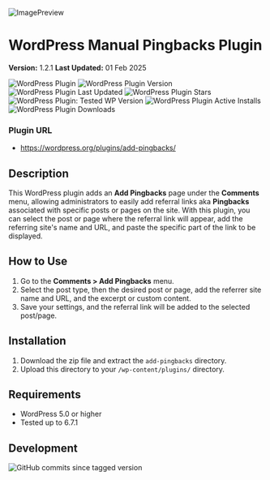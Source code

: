 ![ImagePreview](https://repository-images.githubusercontent.com/882242461/5bce947a-e805-4cef-bd1a-ef10a9901040)
# WordPress Manual Pingbacks Plugin
**Version:** 1.2.1
**Last Updated:** 01 Feb 2025

![WordPress Plugin](https://img.shields.io/badge/Add%20Pingbacks-WP?logo=wordpress&label=WP%20Plugin)
![WordPress Plugin Version](https://img.shields.io/wordpress/plugin/v/add-pingbacks)
![WordPress Plugin Last Updated](https://img.shields.io/wordpress/plugin/last-updated/add-pingbacks)
![WordPress Plugin Stars](https://img.shields.io/wordpress/plugin/stars/add-pingbacks)
![WordPress Plugin: Tested WP Version](https://img.shields.io/wordpress/plugin/tested/add-pingbacks)
![WordPress Plugin Active Installs](https://img.shields.io/wordpress/plugin/installs/add-pingbacks)
![WordPress Plugin Downloads](https://img.shields.io/wordpress/plugin/dm/add-pingbacks)

### Plugin URL
- https://wordpress.org/plugins/add-pingbacks/

## Description
This WordPress plugin adds an **Add Pingbacks** page under the **Comments** menu, allowing administrators to easily add referral links aka **Pingbacks** associated with specific posts or pages on the site. With this plugin, you can select the post or page where the referral link will appear, add the referring site's name and URL, and paste the specific part of the link to be displayed.

## How to Use
1. Go to the **Comments > Add Pingbacks** menu.
2. Select the post type, then the desired post or page, add the referrer site name and URL, and the excerpt or custom content.
4. Save your settings, and the referral link will be added to the selected post/page.

## Installation
1. Download the zip file and extract the `add-pingbacks` directory.
2. Upload this directory to your `/wp-content/plugins/` directory.

## Requirements
- WordPress 5.0 or higher
- Tested up to 6.7.1

## Development
![GitHub commits since tagged version](https://img.shields.io/github/commits-since/simonquasar/add-pingbacks/1.2.1)
